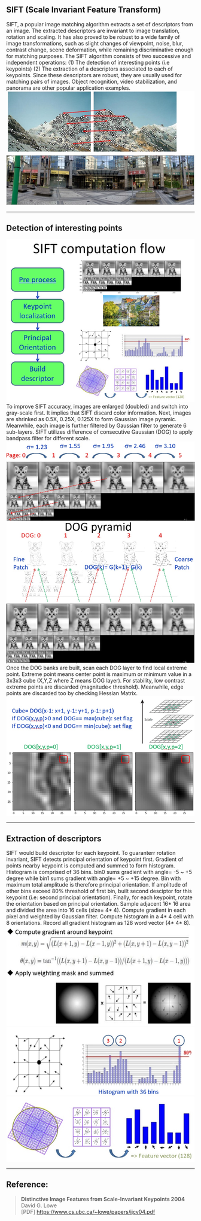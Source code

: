 ## SIFT (Scale Invariant Feature Transform)  
SIFT, a popular image matching algorithm extracts a set of descriptors from an image. The extracted descriptors are invariant to image translation, rotation and scaling. It has also proved to be robust to a wide family of image transformations, such as slight changes of viewpoint, noise, blur, contrast change, scene deformation, while remaining discriminative enough for matching purposes.
The SIFT algorithm consists of two successive and independent operations: 
(1) The detection of interesting points (i.e keypoints)
(2) The extraction of a descriptors associated to each of keypoints.
Since these descriptors are robust, they are usually used for matching pairs of images. Object recognition, video stabilization, and panorama are other popular application examples.
![Image_Pair](./JPG/Image_pairing.jpg)  
![Panorama](./JPG/panorama.jpg)  

----
## Detection of interesting points
![SIFT flow](./JPG/SIFT_flow.jpg)  
To improve SIFT accuracy, images are enlarged (doubled) and switch into gray-scale first. It implies that SIFT discard color information. 
Next, images are shrinked as 0.5X, 0.25X, 0.125X to form Gaussian image pyramic. Meanwhile, each image is further filtered by Gaussian filter to generate 6 sub-layers.
SIFT utilizes difference of consecutive Gaussian (DOG) to apply bandpass filter for different scale.  
![DOG_pyramid](./JPG/DOG_pyramid.jpg)
![DOG_pyramid1](./JPG/DOG_pyramid1.jpg)
Once the DOG banks are built, scan each DOG layer to find local extreme point. Extreme point means center point is maximum or minimum value in a 3x3x3 cube (X,Y,Z where Z means DOG layer). For stability, low contrast extreme points are discarded (magnitude< threshold). Meanwhile, edge points are discarded too by checking Hessian Matrix.
![Extreme_point](./JPG/extreme_point.jpg)

----
## Extraction of descriptors
SIFT would build descriptor for each keypoint. To guaranterr rotation invariant, SIFT detects principal orientation of keypoint first. Gradient of points nearby keypoint is computed and summed to form histogram. Histogram is comprised of 36 bins. bin0 sums gradient with angle= -5 ~ +5 degree while bin1 sums gradient with angle= +5 ~ +15 degree. Bin with maximum total amplitude is therefore principal orientation. If amplitude of other bins exceed 80% threshold of first bin, built second desciptor for this keypoint (i.e: second principal orientation). 
Finally, for each keypoint, rotate the orientation based on principal orientation. Sample adjacent 16* 16 area and divided the area into 16 cells (size= 4* 4). Compute gradient in each pixel and weighted by Gaussian filter. Compute histogram in a 4* 4 cell with 8 orientations. Record all gradient histogram as 128 word vector (4* 4* 8).
![orientation](./JPG/orientation.jpg)
![Histogram](./JPG/Histogram.jpg)
![Descriptor](./JPG/Descriptor.jpg)

----
## Reference:
> **Distinctive Image Features from Scale-Invariant Keypoints 2004**  
> David G. Lowe  
> [PDF] https://www.cs.ubc.ca/~lowe/papers/ijcv04.pdf 
